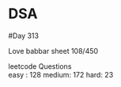 # DSA

#Day 313

Love babbar sheet
    108/450
    
leetcode Questions   
easy : 128
medium: 172
hard: 23

 